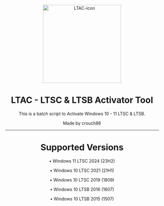 <p align="center"><img src="https://github.com/crouch86/Win10-LTAC/assets/81594192/878c5f26-4566-4be1-b92b-12748e00b9e3" alt="LTAC-icon" height="256"></p>
<h1 align="center">LTAC - LTSC & LTSB Activator Tool</h1>

<p align="center">This is a batch script to Activate Windows 10 - 11 LTSC & LTSB.</p>

<p align="center">Made by crouch86</p>
<hr>

<h1 align="center">Supported Versions</h1>
<p align="center">• Windows 11 LTSC 2024 (23H2)</p>
<p align="center">• Windows 10 LTSC 2021 (21H1)</p>
<p align="center">• Windows 10 LTSC 2019 (1809)</p>
<p align="center">• Windows 10 LTSB 2016 (1607)</p>
<p align="center">• Windows 10 LTSB 2015 (1507)</p>
